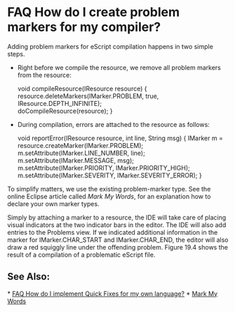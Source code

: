 

FAQ How do I create problem markers for my compiler?
====================================================

Adding problem markers for eScript compilation happens in two simple steps.

  

*   Right before we compile the resource, we remove all problem markers from the resource:

      void compileResource(IResource resource) {
         resource.deleteMarkers(IMarker.PROBLEM, 
            true, IResource.DEPTH_INFINITE);      
         doCompileResource(resource);
      }

  

*   During compilation, errors are attached to the resource as follows:

      void reportError(IResource resource, int line, String msg) {
         IMarker m = resource.createMarker(IMarker.PROBLEM);
         m.setAttribute(IMarker.LINE_NUMBER, line);
         m.setAttribute(IMarker.MESSAGE, msg);
         m.setAttribute(IMarker.PRIORITY, IMarker.PRIORITY_HIGH);
         m.setAttribute(IMarker.SEVERITY, IMarker.SEVERITY_ERROR);
      }

  
To simplify matters, we use the existing problem-marker type. See the online Eclipse article called _Mark My Words_, for an explanation how to declare your own marker types.

Simply by attaching a marker to a resource, the IDE will take care of placing visual indicators at the two indicator bars in the editor. The IDE will also add entries to the Problems view. If we indicated additional information in the marker for IMarker.CHAR_START and IMarker.CHAR_END, the editor will also draw a red squiggly line under the offending problem. Figure 19.4 shows the result of a compilation of a problematic eScript file.

See Also:
---------

  \* [FAQ How do I implement Quick Fixes for my own language?](./FAQ_How_do_I_implement_Quick_Fixes_for_my_own_language.md "FAQ How do I implement Quick Fixes for my own language?")
  \* [Mark My Words](https://www.eclipse.org/articles/Article-Mark%20My%20Words/mark-my-words.html)


